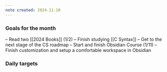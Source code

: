 ```yaml
---
note created: 2024-11-10
---
```

### Goals for the month

– Read two [[2024 Books]] (1/2)
– Finish studying [[C Syntax]]
– Get to the next stage of the CS roadmap
– Start and finish Obsidian Course (1/11)
– Finish customization and setup a comfortable workspace in Obsidian

### Daily targets
